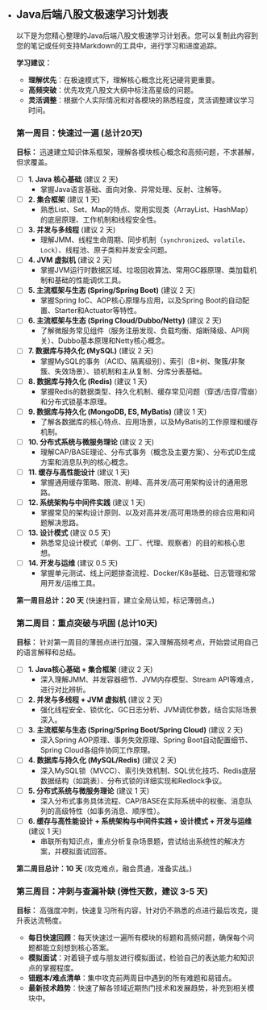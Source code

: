 - ## Java后端八股文极速学习计划表

  以下是为您精心整理的Java后端八股文极速学习计划表。您可以复制此内容到您的笔记或任何支持Markdown的工具中，进行学习和进度追踪。

  **学习建议：**

  - **理解优先**：在极速模式下，理解核心概念比死记硬背更重要。
  - **高频突破**：优先攻克八股文大纲中标注高星级的问题。
  - **灵活调整**：根据个人实际情况和对各模块的熟悉程度，灵活调整建议学习时间。

  ### 第一周目：快速过一遍 (总计20天)

  **目标：** 迅速建立知识体系框架，理解各模块核心概念和高频问题，不求甚解，但求覆盖。

  - [ ] **1. Java 核心基础** (建议 2 天)
    - 掌握Java语言基础、面向对象、异常处理、反射、注解等。
  - [ ] **2. 集合框架** (建议 1 天)
    - 熟悉List、Set、Map的特点、常用实现类（ArrayList、HashMap）的底层原理、工作机制和线程安全性。
  - [ ] **3. 并发与多线程** (建议 2 天)
    - 理解JMM、线程生命周期、同步机制（`synchronized`、`volatile`、`Lock`）、线程池、原子类和并发安全问题。
  - [ ] **4. JVM 虚拟机** (建议 2 天)
    - 掌握JVM运行时数据区域、垃圾回收算法、常用GC器原理、类加载机制和基础的性能调优工具。
  - [ ] **5. 主流框架与生态 (Spring/Spring Boot)** (建议 2 天)
    - 掌握Spring IoC、AOP核心原理与应用，以及Spring Boot的自动配置、Starter和Actuator等特性。
  - [ ] **6. 主流框架与生态 (Spring Cloud/Dubbo/Netty)** (建议 2 天)
    - 了解微服务常见组件（服务注册发现、负载均衡、熔断降级、API网关）、Dubbo基本原理和Netty核心概念。
  - [ ] **7. 数据库与持久化 (MySQL)** (建议 2 天)
    - 掌握MySQL的事务（ACID、隔离级别）、索引（B+树、聚簇/非聚簇、失效场景）、锁机制和主从复制、分库分表基础。
  - [ ] **8. 数据库与持久化 (Redis)** (建议 1 天)
    - 掌握Redis的数据类型、持久化机制、缓存常见问题（穿透/击穿/雪崩）和分布式锁基本原理。
  - [ ] **9. 数据库与持久化 (MongoDB, ES, MyBatis)** (建议 1 天)
    - 了解各数据库的核心特点、应用场景，以及MyBatis的工作原理和缓存机制。
  - [ ] **10. 分布式系统与微服务理论** (建议 2 天)
    - 理解CAP/BASE理论、分布式事务（概念及主要方案）、分布式ID生成方案和消息队列的核心概念。
  - [ ] **11. 缓存与高性能设计** (建议 1 天)
    - 掌握通用缓存策略、限流、削峰、高并发/高可用架构设计的通用思路。
  - [ ] **12. 系统架构与中间件实践** (建议 1 天)
    - 掌握常见的架构设计原则、以及对高并发/高可用场景的综合应用和问题解决思路。
  - [ ] **13. 设计模式** (建议 0.5 天)
    - 熟悉常见设计模式（单例、工厂、代理、观察者）的目的和核心思想。
  - [ ] **14. 开发与运维** (建议 0.5 天)
    - 掌握单元测试、线上问题排查流程、Docker/K8s基础、日志管理和常用开发/运维工具。

  **第一周目总计：20 天** (快速扫盲，建立全局认知，标记薄弱点。)

  ### 第二周目：重点突破与巩固 (总计10天)

  **目标：** 针对第一周目的薄弱点进行加强，深入理解高频考点，开始尝试用自己的语言解释和总结。

  - [ ] **1. Java核心基础 + 集合框架** (建议 2 天)
    - 深入理解JMM、并发容器细节、JVM内存模型、Stream API等难点，进行对比辨析。
  - [ ] **2. 并发与多线程 + JVM 虚拟机** (建议 2 天)
    - 强化线程安全、锁优化、GC日志分析、JVM调优参数，结合实际场景深入。
  - [ ] **3. 主流框架与生态 (Spring/Spring Boot/Spring Cloud)** (建议 2 天)
    - 深入Spring AOP原理、事务失效原理、Spring Boot自动配置细节、Spring Cloud各组件协同工作原理。
  - [ ] **4. 数据库与持久化 (MySQL/Redis)** (建议 2 天)
    - 深入MySQL锁（MVCC）、索引失效机制、SQL优化技巧、Redis底层数据结构（如跳表）、分布式锁的详细实现和Redlock争议。
  - [ ] **5. 分布式系统与微服务理论** (建议 1 天)
    - 深入分布式事务具体流程、CAP/BASE在实际系统中的权衡、消息队列的高级特性（如事务消息、顺序性）。
  - [ ] **6. 缓存与高性能设计 + 系统架构与中间件实践 + 设计模式 + 开发与运维** (建议 1 天)
    - 串联所有知识点，重点分析复杂场景题，尝试给出系统性的解决方案，并模拟面试回答。

  **第二周目总计：10 天** (攻克难点，融会贯通，准备实战。)

  ### 第三周目：冲刺与查漏补缺 (弹性天数，建议 3-5 天)

  **目标：** 高强度冲刺，快速复习所有内容，针对仍不熟悉的点进行最后攻克，提升表达流畅度。

  - **每日快速回顾**：每天快速过一遍所有模块的标题和高频问题，确保每个问题都能立刻想到核心答案。
  - **模拟面试**：对着镜子或与朋友进行模拟面试，检验自己的表达能力和知识点的掌握程度。
  - **错题本/难点清单**：集中攻克前两周目中遇到的所有难题和易错点。
  - **最新技术趋势**：快速了解各领域近期热门技术和发展趋势，补充到相关模块中。
